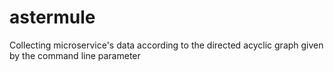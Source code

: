# astermule
Collecting microservice's data according to the directed acyclic graph given by the command line parameter
